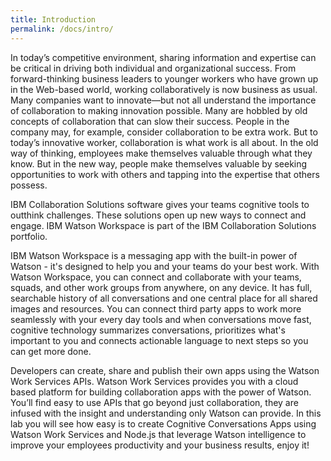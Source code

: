 ```yaml
---
title: Introduction
permalink: /docs/intro/
---
```


In today’s competitive environment, sharing information and expertise can be critical in driving both individual and organizational success. From forward-thinking business leaders to younger workers who have grown up in the Web-based world, working collaboratively is now business as usual.  Many companies want to innovate—but not all understand the importance of collaboration to making innovation possible. Many are hobbled by old concepts of collaboration that can slow their success. People in the company may, for example, consider collaboration to be extra work. But to today’s innovative worker, collaboration is what work is all about. In the old way of thinking, employees make themselves valuable through what they know. But in the new way, people make themselves valuable by seeking opportunities to work with others and tapping into the expertise that others possess.

IBM Collaboration Solutions software gives your teams cognitive tools to outthink challenges. These solutions open up new ways to connect and engage. IBM Watson Workspace is part of the IBM Collaboration Solutions portfolio.

IBM Watson Workspace is a messaging app with the built-in power of Watson - it's designed to help you and your teams do your best work. With Watson Workspace, you can connect and collaborate with your teams, squads, and other work groups from anywhere, on any device. It has full, searchable history of all conversations and one central place for all shared images and resources. You can connect third party apps to work more seamlessly with your every day tools and when conversations move fast, cognitive technology summarizes conversations, prioritizes what's important to you and connects actionable language to next steps so you can get more done.

Developers can create, share and publish their own apps using the Watson Work Services APIs. Watson Work Services provides you with a cloud based platform for building collaboration apps with the power of Watson. You’ll find easy to use APIs that go beyond just collaboration, they are infused with the insight and understanding only Watson can provide.
In this lab you will see how easy is to create Cognitive Conversations Apps using Watson Work Services and Node.js that leverage Watson intelligence to improve your employees productivity and your business results, enjoy it!
